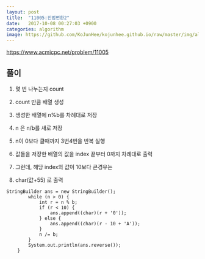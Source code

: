 ```yaml
---
layout: post
title:  "11005:진법변환2"
date:   2017-10-08 00:27:03 +0900
categories: algorithm
image: https://github.com/KoJunHee/kojunhee.github.io/raw/master/img/algorithm.png
---
```



<https://www.acmicpc.net/problem/11005>

## 풀이

1. 몇 번 나누는지 count

2. count 만큼 배열 생성
3. 생성한 배열에 n%b를 차례대로 저장
4. n 은 n/b를 새로 저장
5. n이 0보다 클때까지 3번4번을 반복 실행
6. 값들을 저장한 배열의 값을 index 끝부터 0까지 차례대로 출력
7. 그런데, 해당 index의 값이 10보다 큰경우는
8. char(값+55) 로 출력

````
StringBuilder ans = new StringBuilder();
        while (n > 0) {
            int r = n % b;
            if (r < 10) {
                ans.append((char)(r + '0'));
            } else {
                ans.append((char)(r - 10 + 'A'));
            }
            n /= b;
        }
        System.out.println(ans.reverse());
    }
````

